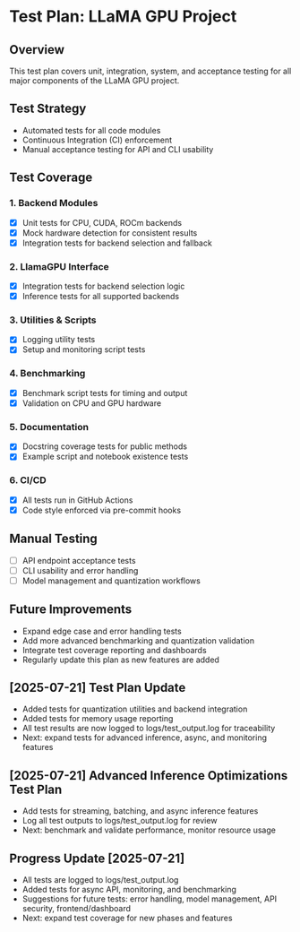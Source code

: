 # Test Plan: LLaMA GPU Project

## Overview
This test plan covers unit, integration, system, and acceptance testing for all major components of the LLaMA GPU project.

## Test Strategy
- Automated tests for all code modules
- Continuous Integration (CI) enforcement
- Manual acceptance testing for API and CLI usability

## Test Coverage
### 1. Backend Modules
- [x] Unit tests for CPU, CUDA, ROCm backends
- [x] Mock hardware detection for consistent results
- [x] Integration tests for backend selection and fallback

### 2. LlamaGPU Interface
- [x] Integration tests for backend selection logic
- [x] Inference tests for all supported backends

### 3. Utilities & Scripts
- [x] Logging utility tests
- [x] Setup and monitoring script tests

### 4. Benchmarking
- [x] Benchmark script tests for timing and output
- [x] Validation on CPU and GPU hardware

### 5. Documentation
- [x] Docstring coverage tests for public methods
- [x] Example script and notebook existence tests

### 6. CI/CD
- [x] All tests run in GitHub Actions
- [x] Code style enforced via pre-commit hooks

## Manual Testing
- [ ] API endpoint acceptance tests
- [ ] CLI usability and error handling
- [ ] Model management and quantization workflows

## Future Improvements
- Expand edge case and error handling tests
- Add more advanced benchmarking and quantization validation
- Integrate test coverage reporting and dashboards
- Regularly update this plan as new features are added

## [2025-07-21] Test Plan Update
- Added tests for quantization utilities and backend integration
- Added tests for memory usage reporting
- All test results are now logged to logs/test_output.log for traceability
- Next: expand tests for advanced inference, async, and monitoring features

## [2025-07-21] Advanced Inference Optimizations Test Plan
- Add tests for streaming, batching, and async inference features
- Log all test outputs to logs/test_output.log for review
- Next: benchmark and validate performance, monitor resource usage

## Progress Update [2025-07-21]
- All tests are logged to logs/test_output.log
- Added tests for async API, monitoring, and benchmarking
- Suggestions for future tests: error handling, model management, API security, frontend/dashboard
- Next: expand test coverage for new phases and features